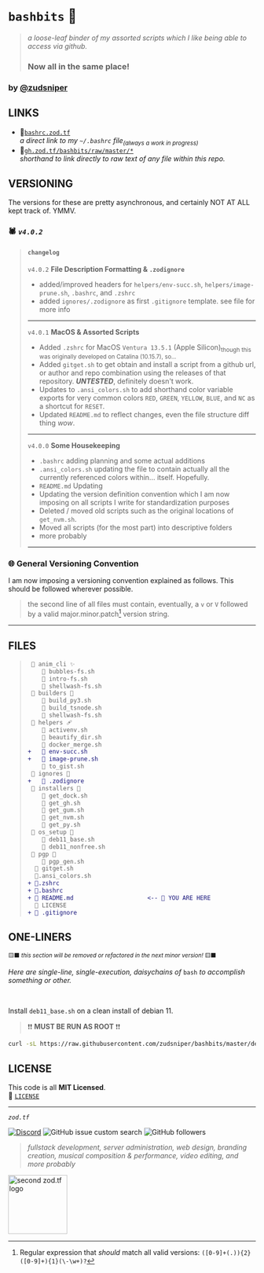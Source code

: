 # `bashbits` 🧰 
> _a loose-leaf binder of my assorted scripts which I like being able to access via github._  
> ### Now all in the same place!   
  
### by [@zudsniper](https://github.com/zudsniper)  

## LINKS 
- 🔗[`bashrc.zod.tf`](https://bashrc.zod.tf/)  
_a direct link to my `~/.bashrc` file<sub>(always a work in progress)</sub>_
- 🔗[`gh.zod.tf/bashbits/raw/master/*`](https://gh.zod.tf/bashbits/raw/master/.bashrc)  
_shorthand to link directly to raw text of any file within this repo._

## VERSIONING  
The versions for these are pretty asynchronous, and certainly NOT AT ALL kept track of. YMMV.  
### 🕷️ _`v4.0.2`_  

> #### `changelog`
> 
> `v4.0.2` **File Description Formatting & `.zodignore`**
> - added/improved headers for `helpers/env-succ.sh`, `helpers/image-prune.sh`, `.bashrc`, and `.zshrc`
> - added `ignores/.zodignore` as first `.gitignore` template. see file for more info
> 
> ---  
> `v4.0.1` **MacOS & Assorted Scripts**
> - Added `.zshrc` for MacOS `Ventura 13.5.1` (Apple Silicon)<sub>though this was originally developed on Catalina (10.15.7), so...</sub>
> - Added `gitget.sh` to get obtain and install a script from a github url, or author and repo combination using the releases of that repository. ***UNTESTED***, definitely doesn't work.
> - Updates to `.ansi_colors.sh` to add shorthand color variable exports for very common colors `RED`, `GREEN`, `YELLOW`, `BLUE`, and `NC` as a shortcut for `RESET`. 
> - Updated `README.md` to reflect changes, even the file structure diff thing _wow_.
> 
> ---
> `v4.0.0` **Some Housekeeping**
> - `.bashrc` adding planning and some actual additions
> - `.ansi_colors.sh` updating the file to contain actually all the currently referenced colors within... itself. Hopefully.
> - `README.md` Updating
> - Updating the version definition convention which I am now imposing on all scripts I write for standardization purposes
> - Deleted / moved old scripts such as the original locations of `get_nvm.sh`.
> - Moved all scripts (for the most part) into descriptive folders
> - more probably
> ---

 ### 🌐 General Versioning Convention 
I am now imposing a versioning convention explained as follows. This should be followed wherever possible.   
  
> the second line of all files must contain, eventually, a `v` or `V` followed by a valid major.minor.patch[^1] version string.  

--- 

## FILES

> ```diff
>  📁 anim_cli ✨  
>     📄 bubbles-fs.sh   
>     📄 intro-fs.sh  
>     📄 shellwash-fs.sh   
>  📁 builders 🔧  
>     📄 build_py3.sh   
>     📄 build_tsnode.sh  
>     📄 shellwash-fs.sh  
>  📁 helpers 🩹  
>     📄 activenv.sh   
>     📄 beautify_dir.sh  
>     📄 docker_merge.sh 
> +   📄 env-succ.sh
> +   📄 image-prune.sh    
>     📄 to_gist.sh 
>  📁 ignores 🚫
> +   📄 .zodignore 
>  📁 installers 💉  
>     📄 get_dock.sh   
>     📄 get_gh.sh  
>     📄 get_gum.sh   
>     📄 get_nvm.sh  
>     📄 get_py.sh  
>  📁 os_setup 🧫  
>     📄 deb11_base.sh  
>     📄 deb11_nonfree.sh  
>  📁 pgp 🧫  
>     📄 pgp_gen.sh
>   🧲 gitget.sh
>   🎨.ansi_colors.sh
> + 🧫.zshrc  
> + 🧬.bashrc
> + 💭 README.md                     <-- 📍 YOU ARE HERE  
>   📄 LICENSE    
> + 💾 .gitignore
> ```

## ONE-LINERS  
<sup>🟨⬛️<i> this section will be removed or refactored in the next minor version!</i> 🟨⬛️</sup>  

_Here are single-line, single-execution, daisychains of_ `bash` _to accomplish something or other._   

<br />  

Install `deb11_base.sh` on a clean install of debian 11.  
> ❗❗ **MUST BE RUN AS ROOT** ❗❗  
  
```sh
curl -sL https://raw.githubusercontent.com/zudsniper/bashbits/master/deb11_base.sh -o ~/build.sh; chmod ugo+X ~/build.sh; ./build.sh -r me -pw password -k "ssh-rsa xx"; source ~/.bashrc; settitle "$(hostname -f)";
```

## LICENSE
This code is all **MIT Licensed**.  
📄 [`LICENSE`](/LICENSE)  

<hr>

<i><code>zod.tf</code></i> 

[![Discord](https://img.shields.io/discord/974855479975100487?label=tf2%20discord)](https://discord.zod.tf)  ![GitHub issue custom search](https://img.shields.io/github/issues-search?color=E771F0&label=issues&query=involves%3Azudsniper)  ![GitHub followers](https://img.shields.io/github/followers/zudsniper?style=social)  

> _fullstack development, server administration, web design, branding creation, musical composition & performance, video editing, and more probably_   

<a href="https://zod.tf/"><img src="https://github.com/zudsniper/bashbits/assets/16076573/1f6a7bc0-daa9-401b-be05-693bf6357845" alt="second zod.tf logo" width="120px" style="max-width: 100%;"></a>


[^1]: Regular expression that _should_ match all valid versions: `([0-9]+(.)){2}([0-9]+){1}(\-\w+)?`
